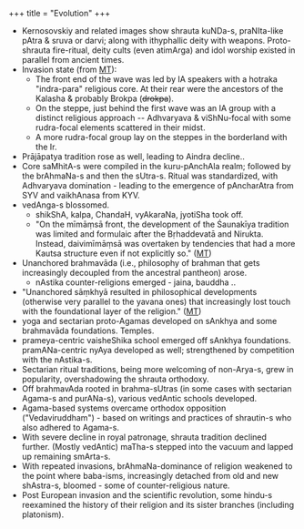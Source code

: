 +++
title = "Evolution"
+++

- Kernosovskiy and related images show shrauta kuNDa-s, praNIta-like pAtra & sruva or darvi; along with ithyphallic deity with weapons. Proto-shrauta fire-ritual, deity cults (even atimArga) and idol worship existed in parallel from ancient times.
- Invasion state (from [MT](/note/sapiens/branches/Aryan/satem/indo-iranian/indo-aryan/india/1_invasion/meta-invasion/articles/MT/identity-impact)):
  - The front end of the wave was led by IA speakers with a hotraka "indra-para" religious core. At their rear were the ancestors of the Kalasha & probably Brokpa (~~drokpa~~).
  - On the steppe, just behind the first wave was an IA group with a distinct religious approach -- Adhvaryava & viShNu-focal with some rudra-focal elements scattered in their midst.
  - A more rudra-focal group lay on the steppes in the borderland with the Ir.
- Prājāpatya tradition rose as well, leading to Aindra decline..
- Core saMhitA-s were compiled in the kuru-pAnchAla realm; followed by the brAhmaNa-s and then the sUtra-s. Ritual was standardized, with Adhvaryava domination - leading to the emergence of pAncharAtra from SYV and vaikhAnasa from KYV.
- vedAnga-s blossomed.
  - shikShA, kalpa, ChandaH, vyAkaraNa, jyotiSha took off.
  - "On the mīmāṃsā front, the development of the Śaunakīya tradition was limited and formulaic after the Bṛhaddevatā and Nirukta. Instead, daivimīmāṃsā was overtaken by tendencies that had a more Kautsa structure even if not explicitly so." ([MT](/AgamaH/AryaH/hinduism/tattvam/articles/MT/learn_from_platonists/))
- Unanchored brahmavāda (i.e., philosophy of brahman that gets increasingly decoupled from the ancestral pantheon) arose.
  - nAstika counter-religions emerged - jaina, bauddha ..
- "Unanchored sāṃkhyā resulted in philosophical developments (otherwise very parallel to the yavana ones) that increasingly lost touch with the foundational layer of the religion." ([MT](/AgamaH/AryaH/hinduism/tattvam/articles/MT/learn_from_platonists/))
- yoga and sectarian proto-Agamas developed on sAnkhya and some brahmavāda foundations. Temples.
- prameya-centric vaisheShika school emerged off sAnkhya foundations. pramANa-centric nyAya developed as well; strengthened by competition with the nAstika-s.
- Sectarian ritual traditions, being more welcoming of non-Arya-s, grew in popularity, overshadowing the shrauta orthodoxy.
- Off brahmavAda rooted in brahma-sUtras (in some cases with sectarian Agama-s and purANa-s), various vedAntic schools developed.
- Agama-based systems overcame orthodox opposition ("Vedaviruddham") - based on writings and practices of shrautin-s who also adhered to Agama-s. 
- With severe decline in royal patronage, shrauta tradition declined further. (Mostly vedAntic) maTha-s stepped into the vacuum and lapped up remaining smArta-s.
- With repeated invasions, brAhmaNa-dominance of religion weakened to the point where baba-isms, increasingly detached from old and new shAstra-s, bloomed - some of counter-religious nature.
- Post European invasion and the scientific revolution, some hindu-s reexamined the history of their religion and its sister branches (including platonism).
